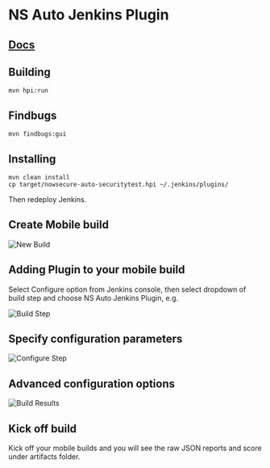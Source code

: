 # NS Auto Jenkins Plugin

## [Docs](https://docs.nowsecure.com/auto/integration-services/jenkins-integration/)

## Building
```
mvn hpi:run
```

## Findbugs
```
mvn findbugs:gui
```

## Installing
```
mvn clean install
cp target/nowsecure-auto-securitytest.hpi ~/.jenkins/plugins/
```
Then redeploy Jenkins.

## Create Mobile build
![New Build](https://github.com/viaforensics/auto-jenkins-plugin/blob/master/images/jenkins1.png)


## Adding Plugin to your mobile build
Select Configure option from Jenkins console, then select dropdown of build step and choose NS Auto Jenkins Plugin, e.g.

![Build Step](https://github.com/viaforensics/auto-jenkins-plugin/blob/master/images/jenkins2.png)

## Specify configuration parameters
![Configure Step](https://github.com/viaforensics/auto-jenkins-plugin/blob/master/images/jenkins3.png)


## Advanced configuration options
![Build Results](https://github.com/viaforensics/auto-jenkins-plugin/blob/master/images/jenkins4.png)

## Kick off build
Kick off your mobile builds and you will see the raw JSON reports and score under artifacts folder.


